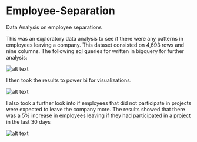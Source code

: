 # Employee-Separation
Data Analysis on employee separations

This was an exploratory data analysis to see if there were any patterns in employees leaving a company. This dataset consisted on 4,693 rows and nine columns. The following sql queries for written in bigquery for further analysis:

![alt text](https://github.com/justinjfisher90/Employee-Separation/blob/main/2queries.PNG)

I then took the results to power bi for visualizations.

![alt text](https://github.com/justinjfisher90/Employee-Separation/blob/main/employeeseparation.PNG)

I also took a further look into if employees that did not participate in projects were expected to leave the company more. The results showed that there was a 5% increase in employees leaving if they had participated in a project in the last 30 days

![alt text](https://github.com/justinjfisher90/Employee-Separation/blob/main/employeeparticipation.PNG)
